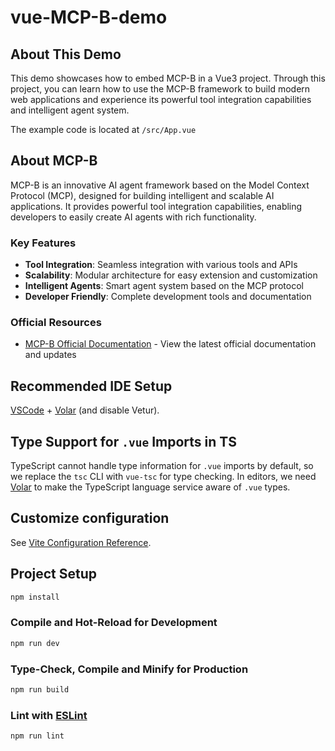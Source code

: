 # vue-MCP-B-demo

## About This Demo

This demo showcases how to embed MCP-B in a Vue3 project. Through this project, you can learn how to use the MCP-B framework to build modern web applications and experience its powerful tool integration capabilities and intelligent agent system.


The example code is located at `/src/App.vue`

## About MCP-B

MCP-B is an innovative AI agent framework based on the Model Context Protocol (MCP), designed for building intelligent and scalable AI applications. It provides powerful tool integration capabilities, enabling developers to easily create AI agents with rich functionality.

### Key Features
- **Tool Integration**: Seamless integration with various tools and APIs
- **Scalability**: Modular architecture for easy extension and customization
- **Intelligent Agents**: Smart agent system based on the MCP protocol
- **Developer Friendly**: Complete development tools and documentation

### Official Resources
- [MCP-B Official Documentation](https://mcp-b.ai/blogs?showTodos=false&sortBy=created_at&sortOrder=desc) - View the latest official documentation and updates


## Recommended IDE Setup

[VSCode](https://code.visualstudio.com/) + [Volar](https://marketplace.visualstudio.com/items?itemName=Vue.volar) (and disable Vetur).

## Type Support for `.vue` Imports in TS

TypeScript cannot handle type information for `.vue` imports by default, so we replace the `tsc` CLI with `vue-tsc` for type checking. In editors, we need [Volar](https://marketplace.visualstudio.com/items?itemName=Vue.volar) to make the TypeScript language service aware of `.vue` types.

## Customize configuration

See [Vite Configuration Reference](https://vite.dev/config/).

## Project Setup

```sh
npm install
```

### Compile and Hot-Reload for Development

```sh
npm run dev
```

### Type-Check, Compile and Minify for Production

```sh
npm run build
```

### Lint with [ESLint](https://eslint.org/)

```sh
npm run lint
```
